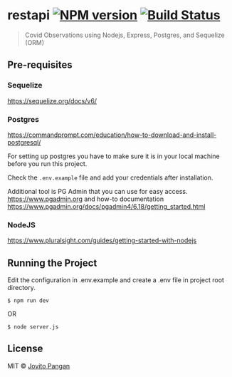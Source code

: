 # restapi [![NPM version](https://badge.fury.io/js/restapi.svg)](https://npmjs.org/package/restapi) [![Build Status](https://travis-ci.org/iamdashjei/restapi.svg?branch=master)](https://travis-ci.org/iamdashjei/restapi)

> Covid Observations using Nodejs, Express, Postgres, and Sequelize (ORM)

## Pre-requisites
### Sequelize
https://sequelize.org/docs/v6/

### Postgres
https://commandprompt.com/education/how-to-download-and-install-postgresql/

For setting up postgres you have to make sure it is in your local machine before you run this project.

Check the ```.env.example``` file and add your credentials after installation.

Additional tool is PG Admin that you can use for easy access. https://www.pgadmin.org and how-to documentation https://www.pgadmin.org/docs/pgadmin4/6.18/getting_started.html


### NodeJS
https://www.pluralsight.com/guides/getting-started-with-nodejs

## Running the Project

Edit the configuration in .env.example and create a .env file in project root directory.

```
$ npm run dev
```
OR 

```
$ node server.js
```

## License

MIT © [Jovito Pangan](https://github.com/iamdashjei)
